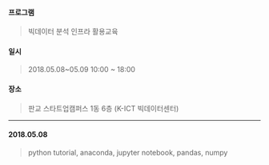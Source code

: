 #### 프로그램
> 빅데이터 분석 인프라 활용교육
#### 일시
> 2018.05.08~05.09 10:00 ~ 18:00 
#### 장소 
> 판교 스타트업캠퍼스 1동 6층 (K-ICT 빅데이터센터)

<hr>

#### 2018.05.08
> python tutorial, anaconda, jupyter notebook, pandas, numpy 
